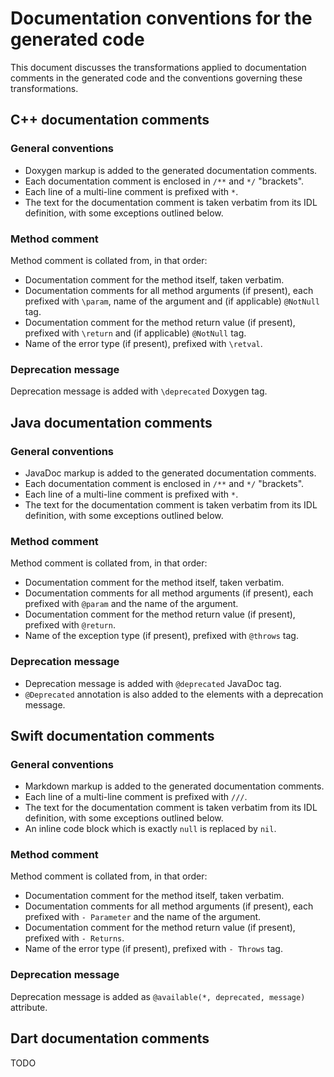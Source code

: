 Documentation conventions for the generated code
================================================

This document discusses the transformations applied to documentation comments in the generated code
and the conventions governing these transformations.

C++ documentation comments
--------------------------

### General conventions
* Doxygen markup is added to the generated documentation comments.
* Each documentation comment is enclosed in `/**` and `*/` "brackets".
* Each line of a multi-line comment is prefixed with `*`.
* The text for the documentation comment is taken verbatim from its IDL definition, with some
  exceptions outlined below.

### Method comment
Method comment is collated from, in that order:
* Documentation comment for the method itself, taken verbatim.
* Documentation comments for all method arguments (if present), each prefixed with `\param`, name of
  the argument and (if applicable) `@NotNull` tag.
* Documentation comment for the method return value (if present), prefixed with `\return` and (if
  applicable) `@NotNull` tag.
* Name of the error type (if present), prefixed with `\retval`.

### Deprecation message
Deprecation message is added with `\deprecated` Doxygen tag.

Java documentation comments
---------------------------

### General conventions
* JavaDoc markup is added to the generated documentation comments.
* Each documentation comment is enclosed in `/**` and `*/` "brackets".
* Each line of a multi-line comment is prefixed with `*`.
* The text for the documentation comment is taken verbatim from its IDL definition, with some
  exceptions outlined below.

### Method comment
Method comment is collated from, in that order:
* Documentation comment for the method itself, taken verbatim.
* Documentation comments for all method arguments (if present), each prefixed with `@param` and the
  name of the argument.
* Documentation comment for the method return value (if present), prefixed with `@return`.
* Name of the exception type (if present), prefixed with `@throws` tag.

### Deprecation message
* Deprecation message is added with `@deprecated` JavaDoc tag.
* `@Deprecated` annotation is also added to the elements with a deprecation message.

Swift documentation comments
----------------------------

### General conventions
* Markdown markup is added to the generated documentation comments.
* Each line of a multi-line comment is prefixed with `///`.
* The text for the documentation comment is taken verbatim from its IDL definition, with some
  exceptions outlined below.
* An inline code block which is exactly `null` is replaced by `nil`.

### Method comment
Method comment is collated from, in that order:
* Documentation comment for the method itself, taken verbatim.
* Documentation comments for all method arguments (if present), each prefixed with `- Parameter` and
  the name of the argument.
* Documentation comment for the method return value (if present), prefixed with `- Returns`.
* Name of the error type (if present), prefixed with `- Throws` tag.

### Deprecation message
Deprecation message is added as `@available(*, deprecated, message)` attribute.

Dart documentation comments
---------------------------

TODO
